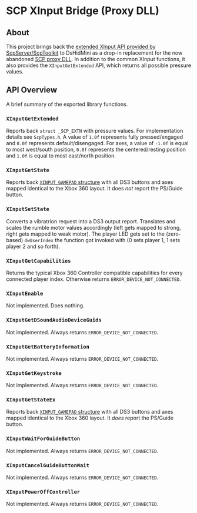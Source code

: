 # SCP XInput Bridge (Proxy DLL)

## About

This project brings back the [extended XInput API provided by ScpServer/ScpToolkit](https://github.com/nefarius/ScpToolkit/tree/master/ScpXInputBridge) to DsHidMini as a drop-in replacement for the now abandoned [SCP proxy DLL](https://github.com/nefarius/ScpToolkit/tree/9f4076ad6912002687d1824494258607d859c67e/XInput_Scp). In addition to the common XInput functions, it also provides the `XInputGetExtended` API, which returns all possible pressure values.

## API Overview

A brief summary of the exported library functions.

### `XInputGetExtended`

Reports back `struct _SCP_EXTN` with pressure values. For implementation details see `ScpTypes.h`. A value of `1.0f` represents fully pressed/engaged and `0.0f` represents default/disengaged. For axes, a value of `-1.0f` is equal to most west/south position, `0.0f` represents the centered/resting position and `1.0f` is equal to most east/north position.

### `XInputGetState`

Reports back [`XINPUT_GAMEPAD` structure](https://docs.microsoft.com/en-us/windows/win32/api/xinput/ns-xinput-xinput_gamepad) with all DS3 buttons and axes mapped identical to the Xbox 360 layout. It does *not* report the PS/Guide button.

### `XInputSetState`

Converts a vibratrion request into a DS3 output report. Translates and scales the rumble motor values accordingly (left gets mapped to strong, right gets mapped to weak motor). The player LED gets set to the (zero-based) `dwUserIndex` the function got invoked with (0 sets player 1, 1 sets player 2 and so forth).

### `XInputGetCapabilities`

Returns the typical Xbox 360 Controller compatible capabilities for every connected player index. Otherwise returns `ERROR_DEVICE_NOT_CONNECTED`.

### `XInputEnable`

Not implemented. Does nothing.

### `XInputGetDSoundAudioDeviceGuids`

Not implemented. Always returns `ERROR_DEVICE_NOT_CONNECTED`.

### `XInputGetBatteryInformation`

Not implemented. Always returns `ERROR_DEVICE_NOT_CONNECTED`.

### `XInputGetKeystroke`

Not implemented. Always returns `ERROR_DEVICE_NOT_CONNECTED`.

### `XInputGetStateEx`

Reports back [`XINPUT_GAMEPAD` structure](https://docs.microsoft.com/en-us/windows/win32/api/xinput/ns-xinput-xinput_gamepad) with all DS3 buttons and axes mapped identical to the Xbox 360 layout. It *does* report the PS/Guide button.

### `XInputWaitForGuideButton`

Not implemented. Always returns `ERROR_DEVICE_NOT_CONNECTED`.

### `XInputCancelGuideButtonWait`

Not implemented. Always returns `ERROR_DEVICE_NOT_CONNECTED`.

### `XInputPowerOffController`

Not implemented. Always returns `ERROR_DEVICE_NOT_CONNECTED`.

